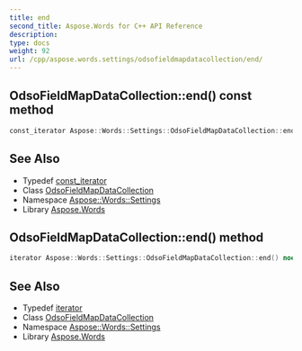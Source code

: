 ```yaml
---
title: end
second_title: Aspose.Words for C++ API Reference
description: 
type: docs
weight: 92
url: /cpp/aspose.words.settings/odsofieldmapdatacollection/end/
---
```

## OdsoFieldMapDataCollection::end() const method




```cpp
const_iterator Aspose::Words::Settings::OdsoFieldMapDataCollection::end() const noexcept
```

## See Also

* Typedef [const_iterator](../const_iterator/)
* Class [OdsoFieldMapDataCollection](../)
* Namespace [Aspose::Words::Settings](../../)
* Library [Aspose.Words](../../../)
## OdsoFieldMapDataCollection::end() method




```cpp
iterator Aspose::Words::Settings::OdsoFieldMapDataCollection::end() noexcept
```

## See Also

* Typedef [iterator](../iterator/)
* Class [OdsoFieldMapDataCollection](../)
* Namespace [Aspose::Words::Settings](../../)
* Library [Aspose.Words](../../../)
